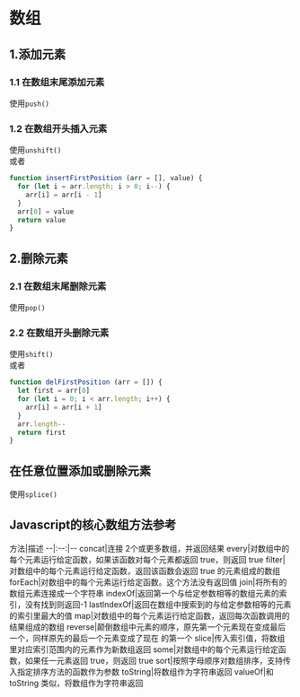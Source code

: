 <!--
 * @Author: fxpby
 * @Date: 2020-09-07 11:22:36
 * @LastEditTime: 2020-09-07 11:38:54
 * @LastEditors: fxpby
 * @Description: 
-->
# 数组

## 1.添加元素

### 1.1 在数组末尾添加元素

使用`push()`

### 1.2 在数组开头插入元素

使用`unshift()`  
或者

``` javascript
function insertFirstPosition (arr = [], value) {
  for (let i = arr.length; i > 0; i--) {
    arr[i] = arr[i - 1]
  }
  arr[0] = value
  return value
}
```

## 2.删除元素

### 2.1 在数组末尾删除元素

使用`pop()`

### 2.2 在数组开头删除元素

使用`shift()`  
或者

``` javascript
function delFirstPosition (arr = []) {
  let first = arr[0]
  for (let i = 0; i < arr.length; i++) {
    arr[i] = arr[i + 1]
  }
  arr.length--
  return first
}
```

## 在任意位置添加或删除元素

使用`splice()`

## Javascript的核心数组方法参考

方法|描述
--|:--:|--
concat|连接 2个或更多数组，并返回结果
every|对数组中的每个元素运行给定函数，如果该函数对每个元素都返回 true，则返回 true
filter|对数组中的每个元素运行给定函数，返回该函数会返回 true 的元素组成的数组
forEach|对数组中的每个元素运行给定函数。这个方法没有返回值
join|将所有的数组元素连接成一个字符串
indexOf|返回第一个与给定参数相等的数组元素的索引，没有找到则返回-1
lastIndexOf|返回在数组中搜索到的与给定参数相等的元素的索引里最大的值
map|对数组中的每个元素运行给定函数，返回每次函数调用的结果组成的数组
reverse|颠倒数组中元素的顺序，原先第一个元素现在变成最后一个，同样原先的最后一个元素变成了现在 的第一个
slice|传入索引值，将数组里对应索引范围内的元素作为新数组返回
some|对数组中的每个元素运行给定函数，如果任一元素返回 true，则返回 true
sort|按照字母顺序对数组排序，支持传入指定排序方法的函数作为参数
toString|将数组作为字符串返回 
valueOf|和 toString 类似，将数组作为字符串返回
